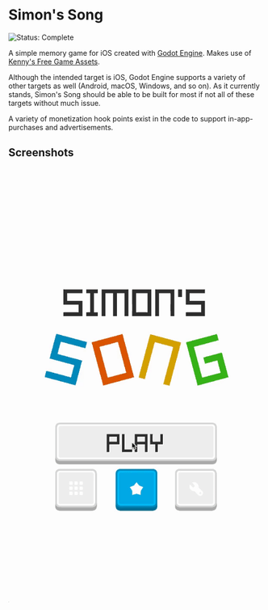 # Simon's Song

<img src="https://img.shields.io/badge/status-Complete-green.svg" alt="Status: Complete"/>

A simple memory game for iOS created with [Godot Engine](https://godotengine.org/). Makes use of [Kenny's Free Game Assets](https://kenney.nl/assets).

Although the intended target is iOS, Godot Engine supports a variety of other targets as well (Android, macOS, Windows, and so on). As it currently stands, Simon's Song should be able to be built for most if not all of these targets without much issue.

A variety of monetization hook points exist in the code to support in-app-purchases and advertisements.

## Screenshots

<p align="center">
  <img src="https://raw.githubusercontent.com/lukehollenback/simons-song/master/screenshots/2020.4.13%20%E2%80%93%20Simon's%20Song%20%E2%80%93%20Basic%20Gameplay.gif" alt="2020.4.13 – Simon's Song – Basic Gameplay"/>
</p>
